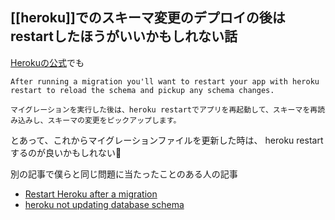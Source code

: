 ## [[heroku]]でのスキーマ変更のデプロイの後はrestartしたほうがいいかもしれない話
[Herokuの公式](https://devcenter.heroku.com/articles/rake)でも

```
After running a migration you'll want to restart your app with heroku restart to reload the schema and pickup any schema changes.

マイグレーションを実行した後は、heroku restartでアプリを再起動して、スキーマを再読み込みし、スキーマの変更をピックアップします。
```

とあって、これからマイグレーションファイルを更新した時は、
heroku restart
するのが良いかもしれない👀

別の記事で僕らと同じ問題に当たったことのある人の記事
- [Restart Heroku after a migration](https://coderwall.com/p/nfgmhg/restart-heroku-after-a-migration)  
- [heroku not updating database schema](https://stackoverflow.com/questions/4007425/heroku-not-updating-database-schema)